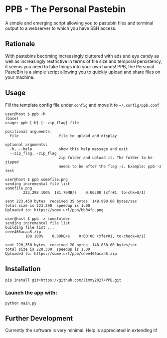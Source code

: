 # PPB - The Personal Pastebin

A simple and emerging script allowing you to pastebin files and terminal output to a webserver to which you have SSH access.

## Rationale

With pastebins becoming increasingly cluttered with ads and eye candy as well as increasingly restrictive in terms of file size and temporal persistency, it seems you need to take things into your own hands!
PPB, the Personal PasteBin is a simple script allowing you to quickly upload and share files on your machine.

## Usage
Fill the template config file under `config` and move it to `~/.config/ppb.conf`
```console
user@host $ ppb -h                                                                                                                                                                                                                               (base) 
usage: ppb [-h] [--zip_flag] file

positional arguments:
  file                  file to upload and display

optional arguments:
  -h, --help            show this help message and exit
  --zip_flag, -zip_flag
                        zip folder and upload it. The folder to be zipped
                        needs to be after the flag -z. Example: ppb -z test

user@host $ ppb somefile.png
sending incremental file list
somefile.png
        223,298 100%  181.70MB/s    0:00:00 (xfr#1, to-chk=0/1)

sent 223,450 bytes  received 35 bytes  148,990.00 bytes/sec
total size is 223,298  speedup is 1.00
Uploaded to: https://some.url/ppb/bb04fc.png

user@host $ ppb -z somefolder
sending incremental file list
building file list ... 
ceee466acaa5.zip
         108 100%    0.00kB/s    0:00:00 (xfer#1, to-check=0/1)

sent 220,350 bytes  received 20 bytes  148,850.00 bytes/sec
total size is 220,300  speedup is 1.00
Uploaded to: https://some.url/ppb/ceee466acaa5.zip
```

## Installation
```
pip install git+https://github.com/Jimmy2027/PPB.git
```

### Launch the app with:
```
python main.py
```
## Further Development

Currently the software is very minimal.
Help is appreciated in extending it!
